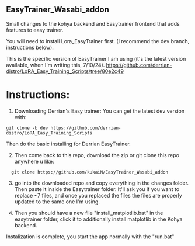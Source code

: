 ## EasyTrainer_Wasabi_addon
 Small changes to the kohya backend and Easytrainer frontend that adds features to easy trainer.

 You will need to install Lora_EasyTrainer first. (I recommend the dev branch, instructions below).

This is the specific version of EasyTrainer I am using (it's the latest version available, when I'm writing this, 7/10/24).
https://github.com/derrian-distro/LoRA_Easy_Training_Scripts/tree/80e2c49


# Instructions:

1. Downloading Derrian's Easy trainer:
   You can get the latest dev version with:
```
git clone -b dev https://github.com/derrian-distro/LoRA_Easy_Training_Scripts
```
 Then do the basic installing for Derrian EasyTrainer.

2. Then come back to this repo, download the zip or git clone this repo anywhere u like:
```
  git clone https://github.com/kukaiN/EasyTrainer_Wasabi_addon
```
3. go into the downloaded repo and copy everything in the changes folder. Then paste it inside the Easytrainer folder. It'll ask you if you want to replace ~7 files, and once you replaced the files the files are properly updated to the same one I'm using.

4. Then you should have a new file "install_matplotlib.bat" in the easytrainer folder, click it to additionally install matplotlib in the Kohya backend.

Instalization is complete, you start the app normally with the "run.bat"

